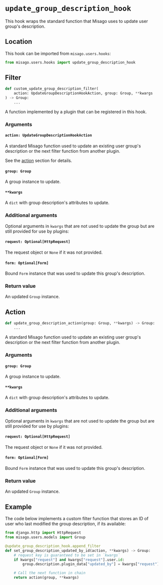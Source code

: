 # `update_group_description_hook`

This hook wraps the standard function that Misago uses to update user group's description.


## Location

This hook can be imported from `misago.users.hooks`:

```python
from misago.users.hooks import update_group_description_hook
```


## Filter

```python
def custom_update_group_description_filter(
    action: UpdateGroupDescriptionHookAction, group: Group, **kwargs
) -> Group:
    ...
```

A function implemented by a plugin that can be registered in this hook.


### Arguments

#### `action: UpdateGroupDescriptionHookAction`

A standard Misago function used to update an existing user group's description or the next filter function from another plugin.

See the [action](#action) section for details.


#### `group: Group`

A group instance to update.


#### `**kwargs`

A `dict` with group description's attributes to update.


### Additional arguments

Optional arguments in `kwargs` that are not used to update the group but are still provided for use by plugins:


#### `request: Optional[HttpRequest]`

The request object or `None` if it was not provided.


#### `form: Optional[Form]`

Bound `Form` instance that was used to update this group's description.


### Return value

An updated `Group` instance.


## Action

```python
def update_group_description_action(group: Group, **kwargs) -> Group:
    ...
```

A standard Misago function used to update an existing user group's description or the next filter function from another plugin.


### Arguments

#### `group: Group`

A group instance to update.


#### `**kwargs`

A `dict` with group description's attributes to update.


### Additional arguments

Optional arguments in `kwargs` that are not used to update the group but are still provided for use by plugins:


#### `request: Optional[HttpRequest]`

The request object or `None` if it was not provided.


#### `form: Optional[Form]`

Bound `Form` instance that was used to update this group's description.


### Return value

An updated `Group` instance.


## Example

The code below implements a custom filter function that stores an ID of user who last modified the group description, if its available:

```python
from django.http import HttpRequest
from misago.users.models import Group

@update_group_description_hook.append_filter
def set_group_description_updated_by_id(action, **kwargs) -> Group:
    # request key is guaranteed to be set in `kwargs`
    if kwargs["request"] and kwargs["request"].user.id:
        group.description.plugin_data["updated_by"] = kwargs["request"].user.id

    # Call the next function in chain
    return action(group, **kwargs)
```